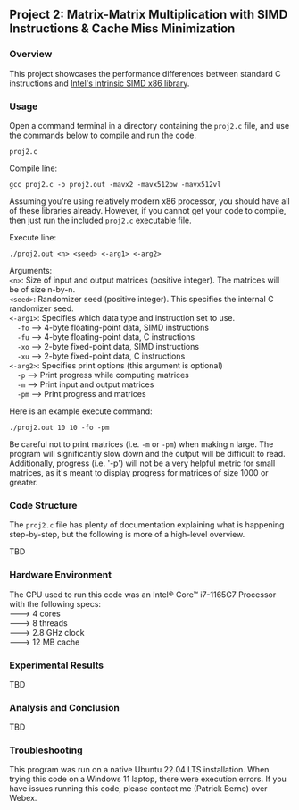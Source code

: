 ## Project 2: Matrix-Matrix Multiplication with SIMD Instructions & Cache Miss Minimization
### Overview
This project showcases the performance differences between standard C instructions and [Intel's intrinsic SIMD x86 library](https://www.intel.com/content/www/us/en/docs/intrinsics-guide/index.html).

### Usage
Open a command terminal in a directory containing the `proj2.c` file, and use the commands below to compile and run the code.
```
proj2.c
``` 

Compile line:
```
gcc proj2.c -o proj2.out -mavx2 -mavx512bw -mavx512vl
```
Assuming you're using relatively modern x86 processor, you should have all of these libraries already. However, if you cannot get your code to compile, then just run the included `proj2.c` executable file.

Execute line:
```
./proj2.out <n> <seed> <-arg1> <-arg2>
```
Arguments:<br>
`<n>`: Size of input and output matrices (positive integer). The matrices will be of size n-by-n.<br>
`<seed>`: Randomizer seed (positive integer). This specifies the internal C randomizer seed.<br>
`<-arg1>`: Specifies which data type and instruction set to use.<br>
&emsp;`-fo` --> 4-byte floating-point data, SIMD instructions<br>
&emsp;`-fu` --> 4-byte floating-point data, C instructions<br>
&emsp;`-xo` --> 2-byte fixed-point data, SIMD instructions<br>
&emsp;`-xu` --> 2-byte fixed-point data, C instructions<br>
`<-arg2>`: Specifies print options (this argument is optional)<br>
&emsp;`-p` --> Print progress while computing matrices<br>
&emsp;`-m` --> Print input and output matrices<br>
&emsp;`-pm` --> Print progress and matrices<br>

Here is an example execute command:
```
./proj2.out 10 10 -fo -pm
```

Be careful not to print matrices (i.e. `-m` or `-pm`) when making `n` large. The program will significantly slow down and the output will be difficult to read. Additionally, progress (i.e. '-p') will not be a very helpful metric for small matrices, as it's meant to display progress for matrices of size 1000 or greater.

### Code Structure
The `proj2.c` file has plenty of documentation explaining what is happening step-by-step, but the following is more of a high-level overview.

TBD

### Hardware Environment
The CPU used to run this code was an Intel® Core™ i7-1165G7 Processor with the following specs: <br>
---> 4 cores <br>
---> 8 threads <br> 
---> 2.8 GHz clock <br>
---> 12 MB cache <br>

### Experimental Results
TBD

### Analysis and Conclusion
TBD

### Troubleshooting
This program was run on a native Ubuntu 22.04 LTS installation. When trying this code on a Windows 11 laptop, there were execution errors. If you have issues running this code, please contact me (Patrick Berne) over Webex.
